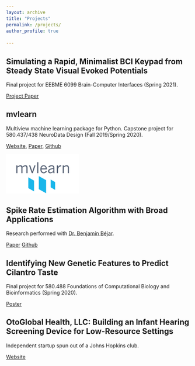 ```yaml
---
layout: archive
title: "Projects"
permalink: /projects/
author_profile: true

---
```


## Simulating a Rapid, Minimalist BCI Keypad from Steady State Visual Evoked Potentials

Final project for EEBME 6099 Brain-Computer Interfaces (Spring 2021).

[Project Paper](/files/BCI_project_paper.pdf)

## mvlearn

Multiview machine learning package for Python. Capstone project for 580.437/438 NeuroData Design (Fall 2019/Spring 2020).

[Website](https://mvlearn.github.io/), [Paper](https://www.jmlr.org/papers/volume22/20-1370/20-1370.pdf), [Github](https://github.com/mvlearn/mvlearn)

<img src="/images/mvlearn-logo-transparent.png" alt="mvlearn-logo" width="200"/>

## Spike Rate Estimation Algorithm with Broad Applications

Research performed with [Dr. Benjamín Béjar](https://people.epfl.ch/benjamin.bejarharo/?lang=en).

[Paper](https://doi-org.ezproxy.cul.columbia.edu/10.1109/IEEECONF51394.2020.9443495) [Github](https://github.com/gavinmischler/spikeFRInder)

## Identifying New Genetic Features to Predict Cilantro Taste

Final project for 580.488 Foundations of Computational Biology and Bioinformatics (Spring 2020).

[Poster](/files/FCBB_Poster.pdf)

## OtoGlobal Health, LLC: Building an Infant Hearing Screening Device for Low-Resource Settings

Independent startup spun out of a Johns Hopkins club.

[Website](https://otoglobalhealth.wixsite.com/companysite)
